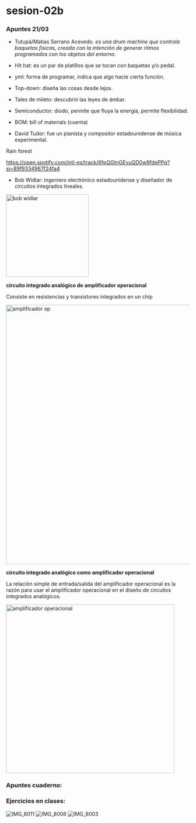 # sesion-02b
### Apuntes 21/03

* Tutupá/Matias Serrano Acevedo. *es una drum machine que controla baquetas físicas, creada con la intención de generar ritmos programados con los objetos del entorno.*

* Hit hat: es un par de platillos que se tocan con baquetas y/o pedal.

* yml: forma de programar, indica que algo hacie cierta función.

* Top-down: diseña las cosas desde lejos.

* Tales de mileto: descubrió las leyes de ámbar.

* Semiconductor: diodo, permite que fluya la energía, permite flexibilidad.

* BOM: bill of materials (cuenta)

* David Tudor: fue un pianista y compositor estadounidense de música experimental.

Rain forest

<https://open.spotify.com/intl-es/track/6fpQGtnGEyuQD0w9fdePPq?si=89f9334967f24fa4>

* Bob Widlar: ingeniero electrónico estadounidense y diseñador de circuitos integrados lineales.

<img width="226" alt="bob widlar" src="https://github.com/user-attachments/assets/f44c26c7-b0f0-4899-bcbd-3119d826628c" />

**circuito integrado analógico de amplificador operacional**

Consiste en resistencias y transistores integrados en un chip

<img width="709" alt="amplificador op" src="https://github.com/user-attachments/assets/5e85718c-29d9-40bd-8212-d996d74cc14d" />

**circuito integrado analógico como amplificador operacional**

La relación simple de entrada/salida del amplificador operacional es la razón para usar el amplificador operacional en el diseño de circuitos integrados analógicos.


<img width="461" alt="amplificador operacional" src="https://github.com/user-attachments/assets/6f09d651-08db-4af4-aa5a-08f44e4fd9de" />

### Apuntes cuaderno:

### Ejercicios en clases:

![IMG_8011](https://github.com/user-attachments/assets/4e021a0a-5dfc-4dc4-861f-974c6a784c59)
![IMG_8008](https://github.com/user-attachments/assets/5074dfd1-45cf-4101-914a-81a6fad159c4)
![IMG_8003](https://github.com/user-attachments/assets/ab0965d1-af29-4b59-b5fa-2e6b7dee74d0)

  
